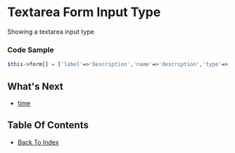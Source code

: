 # Textarea Form Input Type
Showing a textarea input type

### Code Sample
```php
$this->form[] = ['label'=>'Description','name'=>'description','type'=>'textarea'];
```

## What's Next
- [time](./form-time.md)

## Table Of Contents
- [Back To Index](./index.md)